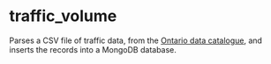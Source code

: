 # traffic_volume

Parses a CSV file of traffic data, from the [Ontario data catalogue](https://www.ontario.ca/data/traffic-volume), and inserts the records into a MongoDB database.
